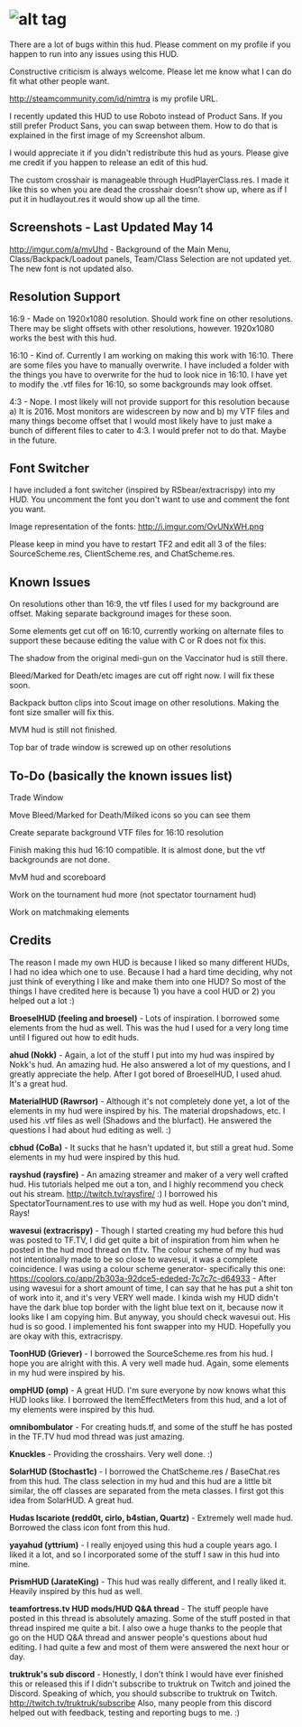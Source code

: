 ![alt tag](http://puu.sh/oRp0y/a594ec6009.png)
=========
There are a lot of bugs within this hud. Please comment on my profile if you happen to run into any issues using this HUD.

Constructive criticism is always welcome. Please let me know what I can do fit what other people want.

http://steamcommunity.com/id/nimtra is my profile URL.

I recently updated this HUD to use Roboto instead of Product Sans. If you still prefer Product Sans, you can swap between them. How to do that is explained in the first image of my Screenshot album.

I would appreciate it if you didn't redistribute this hud as yours. Please give me credit if you happen to release an edit of this hud.

The custom crosshair is manageable through HudPlayerClass.res. I made it like this so when you are dead the crosshair doesn't show up, where as if I put it in hudlayout.res it would show up all the time. 

Screenshots - Last Updated May 14
----------
http://imgur.com/a/mvUhd - Background of the Main Menu, Class/Backpack/Loadout panels, Team/Class Selection are not updated yet. The new font is not updated also.

Resolution Support
----------
16:9 - Made on 1920x1080 resolution. Should work fine on other resolutions. There may be slight offsets with other resolutions, however. 1920x1080 works the best with this hud.

16:10 - Kind of. Currently I am working on making this work with 16:10. There are some files you have to manually overwrite. I have included a folder with the things you have to overwrite for the hud to look nice in 16:10. I have yet to modify the .vtf files for 16:10, so some backgrounds may look offset.

4:3 - Nope. I most likely will not provide support for this resolution because a) It is 2016. Most monitors are widescreen by now and b) my VTF files and many things become offset that I would most likely have to just make a bunch of different files to cater to 4:3. I would prefer not to do that. Maybe in the future.

Font Switcher
------------
I have included a font switcher (inspired by RSbear/extracrispy) into my HUD. You uncomment the font you don't want to use and comment the font you want.

Image representation of the fonts: http://i.imgur.com/OvUNxWH.png

Please keep in mind you have to restart TF2 and edit all 3 of the files: SourceScheme.res, ClientScheme.res, and ChatScheme.res.

Known Issues
------------

On resolutions other than 16:9, the vtf files I used for my background are offset. Making separate background images for these soon.

Some elements get cut off on 16:10, currently working on alternate files to support these because editing the value with C or R does not fix this.

The shadow from the original medi-gun on the Vaccinator hud is still there. 

Bleed/Marked for Death/etc images are cut off right now. I will fix these soon.

Backpack button clips into Scout image on other resolutions. Making the font size smaller will fix this.

MVM hud is still not finished.

Top bar of trade window is screwed up on other resolutions

To-Do (basically the known issues list)
---------

Trade Window

Move Bleed/Marked for Death/Milked icons so you can see them

Create separate background VTF files for 16:10 resolution

Finish making this hud 16:10 compatible. It is almost done, but the vtf backgrounds are not done.

MvM hud and scoreboard

Work on the tournament hud more (not spectator tournament hud)

Work on matchmaking elements

Credits
---------

The reason I made my own HUD is because I liked so many different HUDs, I had no idea which one to use. Because I had a hard time deciding, why not just think of everything I like and make them into one HUD? So most of the things I have credited here is because 1) you have a cool HUD or 2) you helped out a lot :)

<b>BroeselHUD (feeling and broesel)</b> - Lots of inspiration. I borrowed some elements from the hud as well. This was the hud I used for a very long time until I figured out how to edit huds.

<b>ahud (Nokk)</b> - Again, a lot of the stuff I put into my hud was inspired by Nokk's hud. An amazing hud. He also answered a lot of my questions, and I greatly appreciate the help. After I got bored of BroeselHUD, I used ahud. It's a great hud.

<b>MaterialHUD (Rawrsor)</b> - Although it's not completely done yet, a lot of the elements in my hud were inspired by his. The material dropshadows, etc. I used his .vtf files as well (Shadows and the blurfact). He answered the questions I had about hud editing as well. :)

<b>cbhud (CoBa)</b> - It sucks that he hasn't updated it, but still a great hud. Some elements in my hud were inspired by this hud.

<b>rayshud (raysfire)</b> - An amazing streamer and maker of a very well crafted hud. His tutorials helped me out a ton, and I highly recommend you check out his stream. http://twitch.tv/raysfire/ :) I borrowed his SpectatorTournament.res to use with my hud as well. Hope you don't mind, Rays!

<b>wavesui (extracrispy)</b> - Though I started creating my hud before this hud was posted to TF.TV, I did get quite a bit of inspiration from him when he posted in the hud mod thread on tf.tv. The colour scheme of my hud was not intentionally made to be so close to wavesui, it was a complete coincidence. I was using a colour scheme generator- specifically this one: https://coolors.co/app/2b303a-92dce5-ededed-7c7c7c-d64933 - After using wavesui for a short amount of time, I can say that he has put a shit ton of work into it, and it's very VERY well made. I kinda wish my HUD didn't have the dark blue top border with the light blue text on it, because now it looks like I am copying him. But anyway, you should check wavesui out. His hud is so good. I implemented his font swapper into my HUD. Hopefully you are okay with this, extracrispy.

<b>ToonHUD (Griever)</b> - I borrowed the SourceScheme.res from his hud. I hope you are alright with this. A very well made hud. Again, some elements in my hud were inspired by his.

<b>ompHUD (omp)</b> - A great HUD. I'm sure everyone by now knows what this HUD looks like. I borrowed the ItemEffectMeters from this hud, and a lot of my elements were inspired by this hud.

<b>omnibombulator</b> - For creating huds.tf, and some of the stuff he has posted in the TF.TV hud mod thread was just amazing. 

<b>Knuckles</b> - Providing the crosshairs. Very well done. :)

<b>SolarHUD (Stochast1c)</b> - I borrowed the ChatScheme.res / BaseChat.res from this hud. The class selection in my hud and this hud are a little bit similar, the off classes are separated from the meta classes. I first got this idea from SolarHUD. A great hud.

<b>Hudas Iscariote (redd0t, cirlo, b4stian, Quartz)</b> - Extremely well made hud. Borrowed the class icon font from this hud.

<b>yayahud (yttrium)</b> - I really enjoyed using this hud a couple years ago. I liked it a lot, and so I incorporated some of the stuff I saw in this hud into mine.

<b>PrismHUD (JarateKing)</b> - This hud was really different, and I really liked it. Heavily inspired by this hud as well.

<b>teamfortress.tv HUD mods/HUD Q&A thread</b> - The stuff people have posted in this thread is absolutely amazing. Some of the stuff posted in that thread inspired me quite a bit. I also owe a huge thanks to the people that go on the HUD Q&A thread and answer people's questions about hud editing. I had quite a few and most of them were answered the next hour or day.

<b>truktruk's sub discord</b> - Honestly, I don't think I would have ever finished this or released this if I didn't subscribe to truktruk on Twitch and joined the Discord. Speaking of which, you should subscribe to truktruk on Twitch. http://twitch.tv/truktruk/subscribe Also, many people from this discord helped out with feedback, testing and reporting bugs to me. :)
